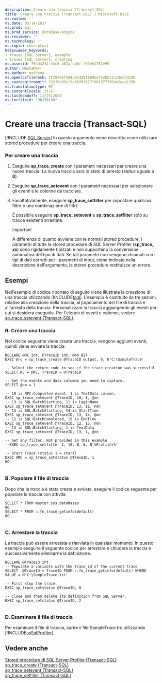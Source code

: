 ```yaml
---
description: Creare una traccia (Transact-SQL)
title: Creare una traccia (Transact-SQL) | Microsoft Docs
ms.custom: ''
ms.date: 03/14/2017
ms.prod: sql
ms.prod_service: database-engine
ms.reviewer: ''
ms.technology: ''
ms.topic: conceptual
helpviewer_keywords:
- traces [SQL Server], example
- traces [SQL Server], creating
ms.assetid: 79dd4254-e3c6-467a-bb6f-f99e51757e99
author: MashaMSFT
ms.author: mathoma
ms.openlocfilehash: ff2970bf4d450c425f169be7b2bb72c24db7d2d0
ms.sourcegitcommit: 192f6a99e19e66f0f817fdb1977f564b2aaa133b
ms.translationtype: HT
ms.contentlocale: it-IT
ms.lasthandoff: 11/25/2020
ms.locfileid: "96130186"
---
```

# <a name="create-a-trace-transact-sql"></a>Creare una traccia (Transact-SQL)
 [!INCLUDE [SQL Server](../../includes/applies-to-version/sqlserver.md)]
  In questo argomento viene descritto come utilizzare stored procedure per creare una traccia.  
  
### <a name="to-create-a-trace"></a>Per creare una traccia  
  
1.  Eseguire **sp_trace_create** con i parametri necessari per creare una nuova traccia. La nuova traccia sarà in stato di arresto (*status* uguale a **0**).  
  
2.  Eseguire **sp_trace_setevent** con i parametri necessari per selezionare gli eventi e le colonne da tracciare.  
  
3.  Facoltativamente, eseguire **sp_trace_setfilter** per impostare qualsiasi filtro o una combinazione di filtri.  

     È possibile eseguire **sp_trace_setevent** e **sp_trace_setfilter** solo su tracce esistenti arrestate.  
  
    > [!IMPORTANT]  
    >  A differenza di quanto avviene con le normali stored procedure, i parametri di tutte le stored procedure di SQL Server Profiler (<strong>sp_trace_ *xx*</strong>) sono rigidamente tipizzati e non supportano la conversione automatica del tipo di dati. Se tali parametri non vengono chiamati con i tipi di dati corretti per i parametri di input, come indicato nella descrizione dell'argomento, la stored procedure restituisce un errore.  
  
## <a name="examples"></a>Esempi

 Nell'esempio di codice riportato di seguito viene illustrata la creazione di una traccia utilizzando [!INCLUDE[tsql](../../includes/tsql-md.md)]. L'esempio è costituito da tre sezioni, relative alla creazione della traccia, al popolamento del file di traccia e all'arresto della traccia. Personalizzare la traccia aggiungendo gli eventi per cui si desidera eseguirla. Per l'elenco di eventi e colonne, vedere [sp_trace_setevent &#40;Transact-SQL&#41;](../../relational-databases/system-stored-procedures/sp-trace-setevent-transact-sql.md).  
  
### <a name="a-create-a-trace"></a>R. Creare una traccia
 Nel codice seguente viene creata una traccia, vengono aggiunti eventi, quindi viene avviata la traccia:  
  
```  
DECLARE @RC int, @TraceID int, @on BIT  
EXEC @rc = sp_trace_create @TraceID output, 0, N'C:\SampleTrace'  
  
-- Select the return code to see if the trace creation was successful.  
SELECT RC = @RC, TraceID = @TraceID  
  
-- Set the events and data columns you need to capture.  
SELECT @on = 1  
  
-- 10 is RPC:Completed event. 1 is TextData column.   
EXEC sp_trace_setevent @TraceID, 10, 1, @on   
-- 13 is SQL:BatchStarting, 11 is LoginName  
EXEC sp_trace_setevent @TraceID, 13, 11, @on   
-- 13 is SQL:BatchStarting, 14 is StartTime  
EXEC sp_trace_setevent @TraceID, 13, 14, @on   
-- 12 is SQL:BatchCompleted, 15 is EndTime  
EXEC sp_trace_setevent @TraceID, 12, 15, @on   
-- 13 is SQL:BatchStarting, 1 is TextData  
EXEC sp_trace_setevent @TraceID, 13, 1, @on   
  
-- Set any filter. Not provided in this example  
--EXEC sp_trace_setfilter 1, 10, 0, 6, N'%Profiler%'  
  
-- Start Trace (status 1 = start)  
EXEC @RC = sp_trace_setstatus @TraceID, 1  
GO  
  
```  
  
### <a name="b-populate-the-trace-file"></a>B. Popolare il file di traccia
 Dopo che la traccia è stata creata e avviata, eseguire il codice seguente per popolare la traccia con attività.  
  
```  
SELECT * FROM master.sys.databases  
GO  
SELECT * FROM ::fn_trace_getinfo(default)  
GO  
  
```  
  
### <a name="c-stop-the-trace"></a>C. Arrestare la traccia
 La traccia può essere arrestata e riavviata in qualsiasi momento. In questo esempio eseguire il seguente codice per arrestare e chiudere la traccia e successivamente eliminarne la definizione.  
  
```  
DECLARE @TraceID int  
-- Populate a variable with the trace_id of the current trace  
SELECT  @TraceID = TraceID FROM ::fn_trace_getinfo(default) WHERE VALUE = N'C:\SampleTrace.trc'  
  
-- First stop the trace.   
EXEC sp_trace_setstatus @TraceID, 0  
  
-- Close and then delete its definition from SQL Server.   
EXEC sp_trace_setstatus @TraceID, 2  
  
```  
  
### <a name="d-examine-the-trace-file"></a>D. Esaminare il file di traccia
 Per esaminare il file di traccia, aprire il file SampleTrace.trc utilizzando [!INCLUDE[ssSqlProfiler](../../includes/sssqlprofiler-md.md)].  
  
## <a name="see-also"></a>Vedere anche  
 [Stored procedure di SQL Server Profiler &#40;Transact-SQL&#41;](../../relational-databases/system-stored-procedures/sql-server-profiler-stored-procedures-transact-sql.md)   
 [sp_trace_create &#40;Transact-SQL&#41;](../../relational-databases/system-stored-procedures/sp-trace-create-transact-sql.md)   
 [sp_trace_setevent &#40;Transact-SQL&#41;](../../relational-databases/system-stored-procedures/sp-trace-setevent-transact-sql.md)   
 [sp_trace_setfilter &#40;Transact-SQL&#41;](../../relational-databases/system-stored-procedures/sp-trace-setfilter-transact-sql.md)  
  
  
